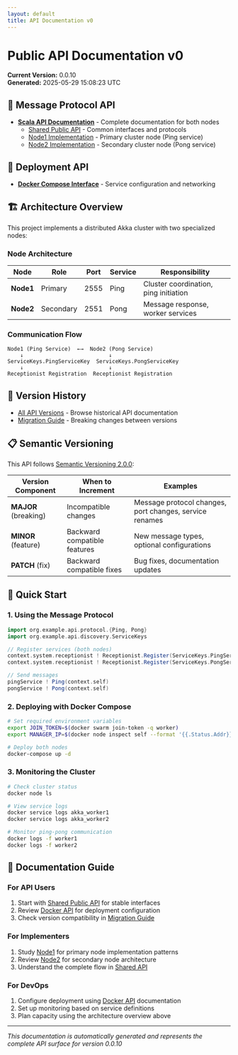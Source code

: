 ```yaml
---
layout: default
title: API Documentation v0
---
```


# Public API Documentation v0

**Current Version:** 0.0.10  
**Generated:** 2025-05-29 15:08:23 UTC

## 📨 Message Protocol API

- [**Scala API Documentation**](./scala/) - Complete documentation for both nodes
  - [Shared Public API](./scala/shared/) - Common interfaces and protocols
  - [Node1 Implementation](./scala/node1/) - Primary cluster node (Ping service)
  - [Node2 Implementation](./scala/node2/) - Secondary cluster node (Pong service)

## 🐳 Deployment API

- [**Docker Compose Interface**](./docker/) - Service configuration and networking

## 🏗️ Architecture Overview

This project implements a distributed Akka cluster with two specialized nodes:

### Node Architecture

| Node | Role | Port | Service | Responsibility |
|------|------|------|---------|----------------|
| **Node1** | Primary | 2555 | Ping | Cluster coordination, ping initiation |
| **Node2** | Secondary | 2551 | Pong | Message response, worker services |

### Communication Flow

```
Node1 (Ping Service)  ←→  Node2 (Pong Service)
    ↓                           ↓
ServiceKeys.PingServiceKey  ServiceKeys.PongServiceKey
    ↓                           ↓
Receptionist Registration  Receptionist Registration
```

## 🔄 Version History

- [All API Versions](../index.html) - Browse historical API documentation
- [Migration Guide](https://github.com/brunoesposito2/DockerSwarmAkka/releases) - Breaking changes between versions

## 📋 Semantic Versioning

This API follows [Semantic Versioning 2.0.0](https://semver.org/):

| Version Component | When to Increment | Examples |
|------------------|-------------------|----------|
| **MAJOR** (breaking) | Incompatible changes | Message protocol changes, port changes, service renames |
| **MINOR** (feature) | Backward compatible features | New message types, optional configurations |
| **PATCH** (fix) | Backward compatible fixes | Bug fixes, documentation updates |

## 🚀 Quick Start

### 1. Using the Message Protocol

```scala
import org.example.api.protocol.{Ping, Pong}
import org.example.api.discovery.ServiceKeys

// Register services (both nodes)
context.system.receptionist ! Receptionist.Register(ServiceKeys.PingServiceKey, context.self)
context.system.receptionist ! Receptionist.Register(ServiceKeys.PongServiceKey, context.self)

// Send messages
pingService ! Ping(context.self)
pongService ! Pong(context.self)
```

### 2. Deploying with Docker Compose

```bash
# Set required environment variables
export JOIN_TOKEN=$(docker swarm join-token -q worker)
export MANAGER_IP=$(docker node inspect self --format '{{.Status.Addr}}')

# Deploy both nodes
docker-compose up -d
```

### 3. Monitoring the Cluster

```bash
# Check cluster status
docker node ls

# View service logs
docker service logs akka_worker1
docker service logs akka_worker2

# Monitor ping-pong communication
docker logs -f worker1
docker logs -f worker2
```

## 📖 Documentation Guide

### For API Users
1. Start with [Shared Public API](./scala/shared/) for stable interfaces
2. Review [Docker API](./docker/) for deployment configuration
3. Check version compatibility in [Migration Guide](https://github.com/brunoesposito2/DockerSwarmAkka/releases)

### For Implementers
1. Study [Node1](./scala/node1/) for primary node implementation patterns
2. Review [Node2](./scala/node2/) for secondary node architecture
3. Understand the complete flow in [Shared API](./scala/shared/)

### For DevOps
1. Configure deployment using [Docker API](./docker/) documentation
2. Set up monitoring based on service definitions
3. Plan capacity using the architecture overview above

---

*This documentation is automatically generated and represents the complete API surface for version 0.0.10*
